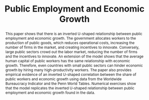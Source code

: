 ---
title        : "Public Employment and Economic Growth"
collection   : publications
permalink    : /publication/public_employment
doilink      : "https://doi.org/10.1007/s00199-020-01333-6"
journal      : 'Economic Theory'
year         : "2022"
coauthors    : 
buttons      : 
    wppdf    : "/files/publicEmp.pdf"
    bibtex   : "/files/bibtex/publicEmployment_cite.txt"
abstract     : "This paper shows that there is an inverted U-shaped relationship between public employment and economic growth. The government allocates workers to the production of public goods, which reduces operational costs, increasing the number of firms in the market, and creating incentives to innovate. Conversely, large public sectors crowd out the labor market, reducing the number of firms and the incentives to innovate. An extension of the model shows that the average human capital of public workers has the same relationship with economic growth. Therefore, even countries with small public sectors can hinder economic growth by hiring many high-productivity workers. The paper also provides empirical evidence of an inverted U-shaped correlation between the share of public workers and economic growth using data from the Worldwide Bureaucracy Indicator and the Penn World Tables. Numerical exercises show that the model replicates the inverted U-shaped relationship between public employment and economic growth found in the data."
presentations: {Southern Economic Association Annual Meeting (2020),
                '<a href="https://www.youtube.com/watch?v=iSOu-vxjXx0" target="_blank" > BCAM VI: Online Workshop on Public Employment (2020)</a>',
                University of South Florida (2019),
                University of Windsor (2019),
                Kenyon College (2019),
                University of Wisconsin Whitewater (2019)       
                }
---